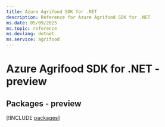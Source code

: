 ```yaml
---
title: Azure Agrifood SDK for .NET
description: Reference for Azure Agrifood SDK for .NET
ms.date: 05/09/2025
ms.topic: reference
ms.devlang: dotnet
ms.service: agrifood
---
```

# Azure Agrifood SDK for .NET - preview
## Packages - preview
[!INCLUDE [packages](agrifood-index.md)]